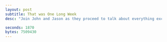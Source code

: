 ```yaml
---
layout: post
subtitle: That was One Long Week
desc: "Join John and Jason as they proceed to talk about everything except the two huge events they are obsessed about which happened last week #yolo"

seconds: 1870
bytes: 7509430
---
```


